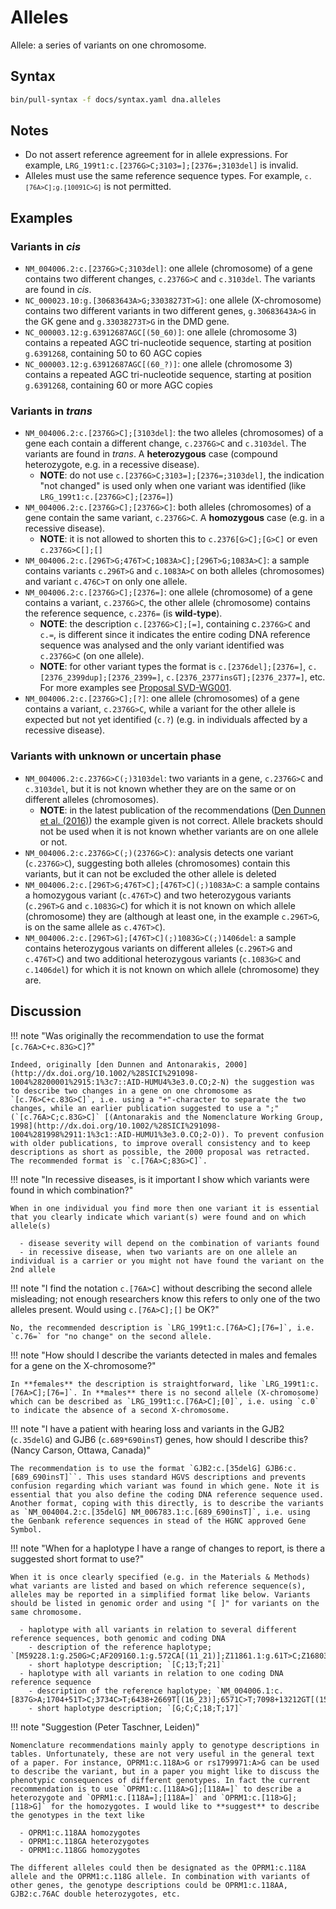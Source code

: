 # Alleles

<!-- ## Definition -->

Allele: a series of variants on one chromosome.

## Syntax

```sh exec="true"
bin/pull-syntax -f docs/syntax.yaml dna.alleles
```

## Notes

- Do not assert reference agreement for in allele expressions. For example, <code class="invalid">LRG_199t1:c.[2376G>C;3103=];[2376=;3103del]</code> is invalid.
- Alleles must use the same reference sequence types. For example, <code class="invalid"><code
    class="spot1">c.</code>`[76A>C];`<code class="spot1">g.</code>`[10091C>G]`</code> is not permitted.

## Examples

### Variants in _cis_

- `NM_004006.2:c.[2376G>C;3103del]`: one allele (chromosome) of a gene contains two different changes, `c.2376G>C` and `c.3103del`. The variants are found in _cis_.
- `NC_000023.10:g.[30683643A>G;33038273T>G]`: one allele (X-chromosome) contains two different variants in two different genes, `g.30683643A>G` in the GK gene and `g.33038273T>G` in the DMD gene.
- `NC_000003.12:g.63912687AGC[(50_60)]`: one allele (chromosome 3) contains a repeated AGC tri-nucleotide sequence, starting at position `g.6391268`, containing 50 to 60 AGC copies
- `NC_000003.12:g.63912687AGC[(60_?)]`: one allele (chromosome 3) contains a repeated AGC tri-nucleotide sequence, starting at position `g.6391268`, containing 60 or more AGC copies

### Variants in _trans_

- `NM_004006.2:c.[2376G>C];[3103del]`: the two alleles (chromosomes) of a gene each contain a different change, `c.2376G>C` and `c.3103del`. The variants are found in _trans_. A **heterozygous** case (compound heterozygote, e.g. in a recessive disease).
    - **NOTE**: do not use <code class="invalid">c.[2376G>C;3103=];[2376=;3103del]</code>, the indication "not changed" is used only when one variant was identified (like `LRG_199t1:c.[2376G>C];[2376=]`)
- `NM_004006.2:c.[2376G>C];[2376G>C]`: both alleles (chromosomes) of a gene contain the same variant, `c.2376G>C`. A **homozygous** case (e.g. in a recessive disease).
    - **NOTE**: it is not allowed to shorten this to <code class="invalid">c.2376[G>C];[G>C]</code> or even <code class="invalid">c.2376G>C[];[]</code>
- `NM_004006.2:c.[296T>G;476T>C;1083A>C];[296T>G;1083A>C]`: a sample contains variants `c.296T>G` and `c.1083A>C` on both alleles (chromosomes) and variant `c.476C>T` on only one allele.
- `NM_004006.2:c.[2376G>C];[2376=]`: one allele (chromosome) of a gene contains a variant, `c.2376G>C`, the other allele (chromosome) contains the reference sequence, `c.2376=` (is **wild-type**).
    - **NOTE**: the description `c.[2376G>C];[=]`, containing c`.2376G>C` and `c.=`, is different since it indicates the entire coding DNA reference sequence was analysed and the only variant identified was `c.2376G>C` (on one allele).
    - **NOTE**: for other variant types the format is `c.[2376del];[2376=]`, `c.[2376_2399dup];[2376_2399=]`, `c.[2376_2377insGT];[2376_2377=]`, etc. For more examples see [Proposal SVD-WG001](../../consultation/SVD-WG001.md).
- `NM_004006.2:c.[2376G>C];[?]`: one allele (chromosomes) of a gene contains a variant, `c.2376G>C`, while a variant for the other allele is expected but not yet identified (`c.?`) (e.g. in individuals affected by a recessive disease).

### Variants with unknown or uncertain phase

- `NM_004006.2:c.2376G>C(;)3103del`: two variants in a gene, `c.2376G>C` and `c.3103del`, but it is not known whether they are on the same or on different alleles (chromosomes).
    - **NOTE**: in the latest publication of the recommendations ([Den Dunnen et al. (2016)](http://onlinelibrary.wiley.com/doi/10.1002/humu.22981/pdf)) the example given is not correct. Allele brackets should not be used when it is not known whether variants are on one allele or not.
- `NM_004006.2:c.2376G>C(;)(2376G>C)`: analysis detects one variant (`c.2376G>C`), suggesting both alleles (chromosomes) contain this variants, but it can not be excluded the other allele is deleted
- `NM_004006.2:c.[296T>G;476T>C];[476T>C](;)1083A>C`: a sample contains a homozygous variant (`c.476T>C`) and two heterozygous variants (`c.296T>G` and `c.1083G>C`) for which it is not known on which allele (chromosome) they are (although at least one, in the example `c.296T>G`, is on the same allele as `c.476T>C`).
- `NM_004006.2:c.[296T>G];[476T>C](;)1083G>C(;)1406del`: a sample contains heterozygous variants on different alleles (`c.296T>G` and `c.476T>C`) and two additional heterozygous variants (`c.1083G>C` and `c.1406del`) for which it is not known on which allele (chromosome) they are.

## Discussion

!!! note "Was originally the recommendation to use the format `[c.76A>C+c.83G>C]`?"

    Indeed, originally [den Dunnen and Antonarakis, 2000](http://dx.doi.org/10.1002/%28SICI%291098-1004%28200001%2915:1%3c7::AID-HUMU4%3e3.0.CO;2-N) the suggestion was to describe two changes in a gene on one chromosome as `[c.76>C+c.83G>C]`, i.e. using a "+"-character to separate the two changes, while an earlier publication suggested to use a ";" (`[c.76A>C;c.83G>C]` [(Antonarakis and the Nomenclature Working Group, 1998](http://dx.doi.org/10.1002/%28SICI%291098-1004%281998%2911:1%3c1::AID-HUMU1%3e3.0.CO;2-O)). To prevent confusion with older publications, to improve overall consistency and to keep descriptions as short as possible, the 2000 proposal was retracted. The recommended format is `c.[76A>C;83G>C]`.

!!! note "In recessive diseases, is it important I show which variants were found in which combination?"

    When in one individual you find more then one variant it is essential that you clearly indicate which variant(s) were found and on which allele(s)

      - disease severity will depend on the combination of variants found
      - in recessive disease, when two variants are on one allele an individual is a carrier or you might not have found the variant on the 2nd allele

!!! note "I find the notation `c.[76A>C]` without describing the second allele misleading; not enough researchers know this refers to only one of the two alleles present. Would using `c.[76A>C];[]` be OK?"

    No, the recommended description is `LRG_199t1:c.[76A>C];[76=]`, i.e. `c.76=` for "no change" on the second allele.

!!! note "How should I describe the variants detected in males and females for a gene on the X-chromosome?"

    In **females** the description is straightforward, like `LRG_199t1:c.[76A>C];[76=]`. In **males** there is no second allele (X-chromosome) which can be described as `LRG_199t1:c.[76A>C];[0]`, i.e. using `c.0` to indicate the absence of a second X-chromosome.

!!! note "I have a patient with hearing loss and variants in the GJB2 (`c.35delG`) and GJB6 (`c.689*690insT`) genes, how should I describe this? (Nancy Carson, Ottawa, Canada)"

    The recommendation is to use the format `GJB2:c.[35delG] GJB6:c.[689_690insT]``. This uses standard HGVS descriptions and prevents confusion regarding which variant was found in which gene. Note it is essential that you also define the coding DNA reference sequence used. Another format, coping with this directly, is to describe the variants as `NM_004004.2:c.[35delG] NM_006783.1:c.[689_690insT]`, i.e. using the Genbank reference sequences in stead of the HGNC approved Gene Symbol.

!!! note "When for a haplotype I have a range of changes to report, is there a suggested short format to use?"

    When it is once clearly specified (e.g. in the Materials & Methods) what variants are listed and based on which reference sequence(s), alleles may be reported in a simplified format like below. Variants should be listed in genomic order and using "[ ]" for variants on the same chromosome.

      - haplotype with all variants in relation to several different reference sequences, both genomic and coding DNA
        - description of the reference haplotype; `[M59228.1:g.250G>C;AF209160.1:g.572CA[(11_21)];Z11861.1:g.61T>C;Z16803.1:g.114A[(18_22)]]`
        - short haplotype description; `[C;13;T;21]`
      - haplotype with all variants in relation to one coding DNA reference sequence
        - description of the reference haplotype; `NM_004006.1:c.[837G>A;1704+51T>C;3734C>T;6438+2669T[(16_23)];6571C>T;7098+13212GT[(15_19)]]`
        - short haplotype description; `[G;C;C;18;T;17]`

!!! note "Suggestion (Peter Taschner, Leiden)"

    Nomenclature recommendations mainly apply to genotype descriptions in tables. Unfortunately, these are not very useful in the general text of a paper. For instance, OPRM1:c.118A>G or rs1799971:A>G can be used to describe the variant, but in a paper you might like to discuss the phenotypic consequences of different genotypes. In fact the current recommendation is to use `OPRM1:c.[118A>G];[118A=]` to describe a heterozygote and `OPRM1:c.[118A=];[118A=]` and `OPRM1:c.[118>G];[118>G]` for the homozygotes. I would like to **suggest** to describe the genotypes in the text like

      - OPRM1:c.118AA homozygotes
      - OPRM1:c.118GA heterozygotes
      - OPRM1:c.118GG homozygotes

    The different alleles could then be designated as the OPRM1:c.118A allele and the OPRM1:c.118G allele. In combination with variants of other genes, the genotype descriptions could be OPRM1:c.118AA, GJB2:c.76AC double heterozygotes, etc.
